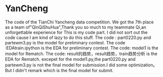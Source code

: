 # YanCheng
The code of the TianChi Yancheng data competition.
We got the 7th place as a team of"QinQiShuHua",Thank you so much to my teammate Qi,an unforgettable experience for 
This is my code part.
I did not sort out the code cause I am kind of lazy to do this stuff.
The code : part0220.py and partewm3.py is the model for preliminary contest.
The code :EDAtrain.ipython is the EDA  for preliminary contest.
The code: model1 is the model for Rematch.
The code: result的趋势，result趋势，train趋势分析 is the EDA for Rematch.
excepet for the model1.py,the part0220.py and partewm3.py is not the final model for submission.I did some optimization。But I didn't remark which is the final model for submit.
